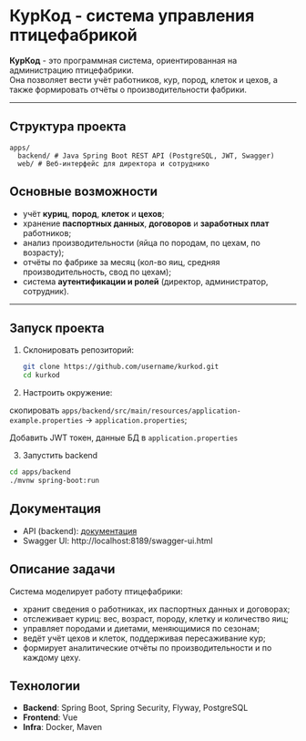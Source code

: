 # КурКод - система управления птицефабрикой

**КурКод** - это программная система, ориентированная на администрацию птицефабрики.  
Она позволяет вести учёт работников, кур, пород, клеток и цехов, а также формировать отчёты о производительности фабрики.

---

## Структура проекта

```
apps/
  backend/ # Java Spring Boot REST API (PostgreSQL, JWT, Swagger)
  web/ # Веб-интерфейс для директора и сотруднико
```

## Основные возможности

- учёт **куриц**, **пород**, **клеток** и **цехов**;  
- хранение **паспортных данных**, **договоров** и **заработных плат** работников;  
- анализ производительности (яйца по породам, по цехам, по возрасту);  
- отчёты по фабрике за месяц (кол-во яиц, средняя производительность, свод по цехам);  
- система **аутентификации и ролей** (директор, администратор, сотрудник).

---

## Запуск проекта

1. Склонировать репозиторий:
   ```bash
   git clone https://github.com/username/kurkod.git
   cd kurkod
   ```

2. Настроить окружение:

скопировать `apps/backend/src/main/resources/application-example.properties` → `application.properties`;

Добавить JWT токен, данные БД в `application.properties`

3. Запустить backend
  ```bash
  cd apps/backend
  ./mvnw spring-boot:run
  ```

## Документация

- API (backend): [документация](apps/backend/README.md)
- Swagger UI: http://localhost:8189/swagger-ui.html

## Описание задачи

Система моделирует работу птицефабрики:
- хранит сведения о работниках, их паспортных данных и договорах;
- отслеживает куриц: вес, возраст, породу, клетку и количество яиц;
- управляет породами и диетами, меняющимися по сезонам;
- ведёт учёт цехов и клеток, поддерживая пересаживание кур;
- формирует аналитические отчёты по производительности и по каждому цеху.

## Технологии

- **Backend**: Spring Boot, Spring Security, Flyway, PostgreSQL
- **Frontend**: Vue
- **Infra**: Docker, Maven
